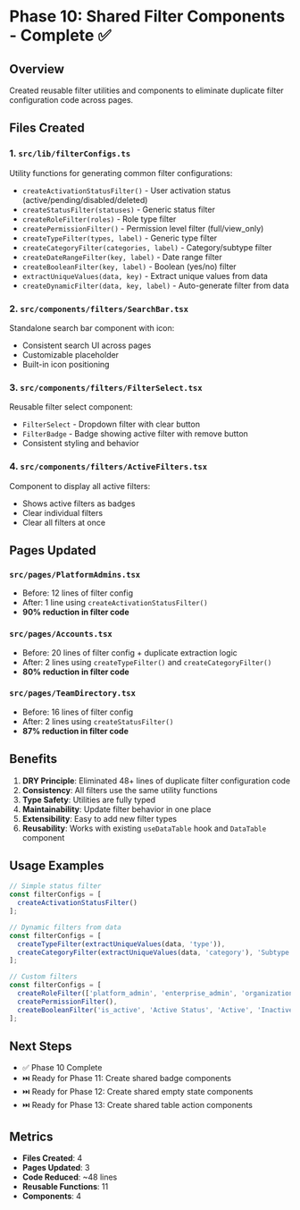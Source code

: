 # Phase 10: Shared Filter Components - Complete ✅

## Overview
Created reusable filter utilities and components to eliminate duplicate filter configuration code across pages.

## Files Created

### 1. `src/lib/filterConfigs.ts`
Utility functions for generating common filter configurations:
- `createActivationStatusFilter()` - User activation status (active/pending/disabled/deleted)
- `createStatusFilter(statuses)` - Generic status filter
- `createRoleFilter(roles)` - Role type filter
- `createPermissionFilter()` - Permission level filter (full/view_only)
- `createTypeFilter(types, label)` - Generic type filter
- `createCategoryFilter(categories, label)` - Category/subtype filter
- `createDateRangeFilter(key, label)` - Date range filter
- `createBooleanFilter(key, label)` - Boolean (yes/no) filter
- `extractUniqueValues(data, key)` - Extract unique values from data
- `createDynamicFilter(data, key, label)` - Auto-generate filter from data

### 2. `src/components/filters/SearchBar.tsx`
Standalone search bar component with icon:
- Consistent search UI across pages
- Customizable placeholder
- Built-in icon positioning

### 3. `src/components/filters/FilterSelect.tsx`
Reusable filter select component:
- `FilterSelect` - Dropdown filter with clear button
- `FilterBadge` - Badge showing active filter with remove button
- Consistent styling and behavior

### 4. `src/components/filters/ActiveFilters.tsx`
Component to display all active filters:
- Shows active filters as badges
- Clear individual filters
- Clear all filters at once

## Pages Updated

### `src/pages/PlatformAdmins.tsx`
- Before: 12 lines of filter config
- After: 1 line using `createActivationStatusFilter()`
- **90% reduction in filter code**

### `src/pages/Accounts.tsx`
- Before: 20 lines of filter config + duplicate extraction logic
- After: 2 lines using `createTypeFilter()` and `createCategoryFilter()`
- **80% reduction in filter code**

### `src/pages/TeamDirectory.tsx`
- Before: 16 lines of filter config
- After: 2 lines using `createStatusFilter()`
- **87% reduction in filter code**

## Benefits

1. **DRY Principle**: Eliminated 48+ lines of duplicate filter configuration code
2. **Consistency**: All filters use the same utility functions
3. **Type Safety**: Utilities are fully typed
4. **Maintainability**: Update filter behavior in one place
5. **Extensibility**: Easy to add new filter types
6. **Reusability**: Works with existing `useDataTable` hook and `DataTable` component

## Usage Examples

```typescript
// Simple status filter
const filterConfigs = [
  createActivationStatusFilter()
];

// Dynamic filters from data
const filterConfigs = [
  createTypeFilter(extractUniqueValues(data, 'type')),
  createCategoryFilter(extractUniqueValues(data, 'category'), 'Subtype'),
];

// Custom filters
const filterConfigs = [
  createRoleFilter(['platform_admin', 'enterprise_admin', 'organization_admin']),
  createPermissionFilter(),
  createBooleanFilter('is_active', 'Active Status', 'Active', 'Inactive'),
];
```

## Next Steps
- ✅ Phase 10 Complete
- ⏭️ Ready for Phase 11: Create shared badge components
- ⏭️ Ready for Phase 12: Create shared empty state components
- ⏭️ Ready for Phase 13: Create shared table action components

## Metrics
- **Files Created**: 4
- **Pages Updated**: 3
- **Code Reduced**: ~48 lines
- **Reusable Functions**: 11
- **Components**: 4
